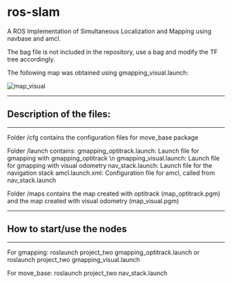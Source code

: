# ros-slam

A ROS Implementation of Simultaneous Localization and Mapping using navbase and amcl.

The bag file is not included in the repository, use a bag and modify the TF tree accordingly.

The following map was obtained using gmapping_visual.launch:

![map_visual](https://user-images.githubusercontent.com/12733113/93635821-fc1fa680-fa03-11ea-96d8-c24e2d13a71e.png)

------------------------------------------------------------------------------------------
## Description of the files: 
------------------------------------------------------------------------------------------

Folder /cfg contains the configuration files for move_base package

Folder /launch contains:
gmapping_optitrack.launch: Launch file for gmapping with gmapping_optitrack \n
gmapping_visual.launch: Launch file for gmapping with visual odometry
nav_stack.launch: Launch file for the navigation stack
amcl.launch.xml: Configuration file for amcl, called from nav_stack.launch

Folder /maps contains the map created with optitrack (map_optitrack.pgm) and the map created with visual odometry (map_visual.pgm)
     

------------------------------------------------------------------------------------------
## How to start/use the nodes 	 
------------------------------------------------------------------------------------------

For gmapping: roslaunch project_two gmapping_optitrack.launch  or
    roslaunch project_two gmapping_visual.launch
 

For move_base: roslaunch project_two nav_stack.launch
